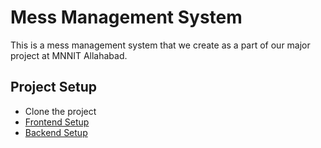 # Mess Management System
This is a mess management system that we create as a part of our major project at MNNIT Allahabad.

## Project Setup
* Clone the project
* [Frontend Setup](https://github.com/harshh3010/MessManagementSystem/tree/main/Frontend/mess-management-system-ui#readme)
* [Backend Setup](https://github.com/harshh3010/MessManagementSystem/blob/main/Backend#readme)
